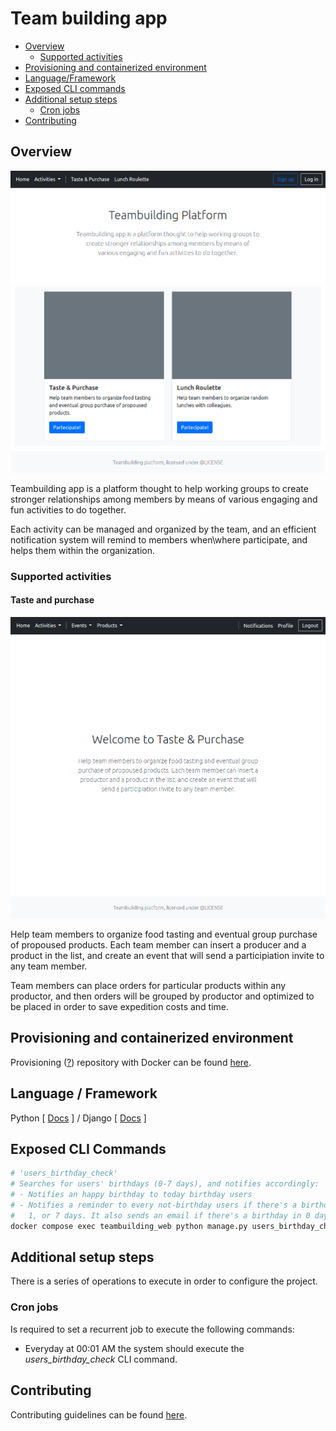 # Team building app
* [Overview](#overview)
  * [Supported activities](#supported-activities)
* [Provisioning and containerized environment](#provisioning-and-containerized-environment)
* [Language/Framework](#language--framework)
* [Exposed CLI commands](#exposed-cli-commands)
* [Additional setup steps](#additional-setup-steps)
  * [Cron jobs](#cron-jobs)
* [Contributing](#contributing)

## Overview
![teambuilding-screen](docs/assets/img/teambuilding-screen.png)

Teambuilding app is a platform thought to help working groups to create stronger relationships among members by means of various engaging and fun activities to do together.

Each activity can be managed and organized by the team, and an efficient notification system will remind to members when\where participate, and helps them within the organization.

### Supported activities
#### Taste and purchase
![tasting-screen](docs/assets/img/tasting-screen.png)

Help team members to organize food tasting and eventual group purchase of propoused products.
Each team member can insert a producer and a product in the list, and create an event that will send a participiation invite to any team member.

Team members can place orders for particular products within any productor, and then orders will be grouped by productor and optimized to be placed in order to save expedition costs and time.

## Provisioning and containerized environment
Provisioning ([?](https://github.com/Multidialogo/teambuilding-app/wiki/Glossary#provisioning)) repository with Docker can be found [here](https://github.com/Multidialogo/teambuilding-app-provisioning).

## Language / Framework
Python [ [Docs](https://docs.python.org/3/) ] / Django [ [Docs](https://docs.djangoproject.com/en/4.0/) ]

## Exposed CLI Commands
```bash
# 'users_birthday_check'
# Searches for users' birthdays (0-7 days), and notifies accordingly:
# - Notifies an happy birthday to today birthday users
# - Notifies a reminder to every not-birthday users if there's a birthday in 0,
#   1, or 7 days. It also sends an email if there's a birthday in 0 days (today)
docker compose exec teambuilding_web python manage.py users_birthday_check
```

## Additional setup steps
There is a series of operations to execute in order to configure the project.

### Cron jobs
Is required to set a recurrent job to execute the following commands:

* Everyday at 00:01 AM the system should execute the *users_birthday_check* 
CLI command.

## Contributing
Contributing guidelines can be found [here](https://github.com/Multidialogo/teambuilding-app/blob/develop/docs/CONTRIBUTING.md).
